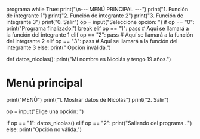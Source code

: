 programa
while True:
print("\n--- MENÚ PRINCIPAL ---")
print("1. Función de integrante 1")
print("2. Función de integrante 2")
print("3. Función de integrante 3")
print("0. Salir")
op = input("Seleccione opción: ")
if op == "0":
print("Programa finalizado.")
break
elif op == "1":
pass # Aquí se llamará a la función del integrante 1
elif op == "2":
pass # Aquí se llamará a la función del integrante 2
elif op == "3":
pass # Aquí se llamará a la función del integrante 3
else:
print(" Opción inválida.")









def datos_nicolas():
    print("Mi nombre es Nicolás y tengo 19 años.")

# Menú principal
print("MENÚ")
print("1. Mostrar datos de Nicolás")
print("2. Salir")

op = input("Elige una opción: ")

if op == "1":
    datos_nicolas()
elif op == "2":
    print("Saliendo del programa...")
else:
    print("Opción no válida.")
